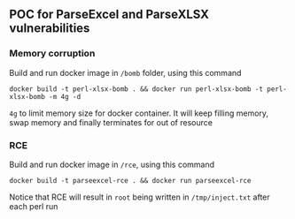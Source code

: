 ## POC for ParseExcel and ParseXLSX vulnerabilities
### Memory corruption
Build and run docker image in `/bomb` folder, using this command

`docker build -t perl-xlsx-bomb . && docker run perl-xlsx-bomb -t perl-xlsx-bomb -m 4g -d`

`4g` to limit memory size for docker container.
It will keep filling memory, swap memory and finally terminates for out of resource

### RCE
Build and run docker image in `/rce`, using this command

`docker build -t parseexcel-rce . && docker run parseexcel-rce`

Notice that RCE will result in `root` being written in `/tmp/inject.txt` after each perl run
